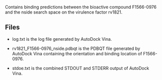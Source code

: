 Contains binding predictions between the bioactive compound F1566-0976 and the nside search space on the virulence factor rv1821.

## Files

- log.txt is the log file generated by AutoDock Vina.

- rv1821_F1566-0976_nside.pdbqt is the PDBQT file generated by AutoDock Vina containing the orientation and binding location of F1566-0976.

- stdoe.txt is the combined STDOUT and STDERR output of AutoDock Vina.

